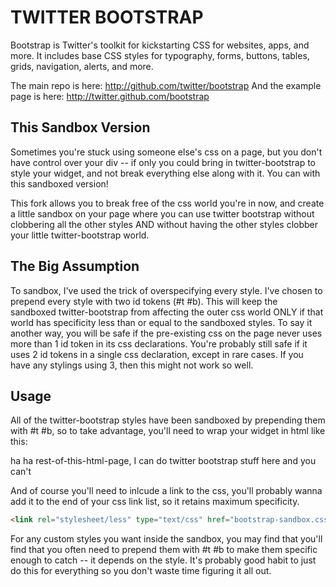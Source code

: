 TWITTER BOOTSTRAP
=================

Bootstrap is Twitter's toolkit for kickstarting CSS for websites, apps, and more. It includes base CSS styles for typography, forms, buttons, tables, grids, navigation, alerts, and more.

The main repo is here: http://github.com/twitter/bootstrap
And the example page is here: http://twitter.github.com/bootstrap


This Sandbox Version
--------------------

Sometimes you're stuck using someone else's css on a page, but you don't have control over your div -- if only you could bring in twitter-bootstrap to style your widget, and not break everything else along with it.  You can with this sandboxed version!

This fork allows you to break free of the css world you're in now, and create a little sandbox on your page where you can use twitter bootstrap without clobbering all the other styles AND without having the other styles clobber your little twitter-bootstrap world.


The Big Assumption
------------------

To sandbox, I've used the trick of overspecifying every style.  I've chosen to prepend every style with two id tokens (#t #b).  This will keep the sandboxed twitter-bootstrap from affecting the outer css world ONLY if that world has specificity less than or equal to the sandboxed styles.  To say it another way, you will be safe if the pre-existing css on the page never uses more than 1 id token in its css declarations.  You're probably still safe if it uses 2 id tokens in a single css declaration, except in rare cases.  If you have any stylings using 3, then this might not work so well.

Usage
-----
All of the twitter-bootstrap styles have been sandboxed by prepending them with #t #b, so to take advantage, you'll need to wrap your widget in html like this:
<div id="t">
  <div id="b">
    ha ha rest-of-this-html-page, I can do twitter bootstrap stuff here and you can't
  </div>
</div>

And of course you'll need to inlcude a link to the css, you'll probably wanna add it to the end of your css link list, so it retains maximum specificity.
``` html
<link rel="stylesheet/less" type="text/css" href="bootstrap-sandbox.css" />
```
For any custom styles you want inside the sandbox, you may find that you'll find that you often need to prepend them with #t #b to make them specific enough to catch -- it depends on the style.  It's probably good habit to just do this for everything so you don't waste time figuring it all out.


